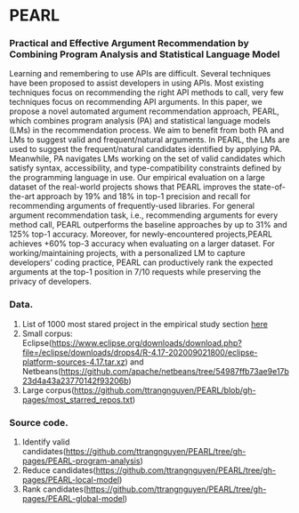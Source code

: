 # PEARL
### Practical and Effective Argument Recommendation by Combining Program Analysis and Statistical Language Model

Learning and remembering to use APIs are difficult. Several techniques have been proposed to assist developers in using APIs. Most existing techniques focus on recommending the right API methods to call, very few techniques focus on recommending API arguments. In this paper, we propose a novel automated argument recommendation approach, PEARL, which combines program analysis (PA) and statistical language models (LMs) in the recommendation process. We aim to benefit from both PA and LMs to suggest valid and frequent/natural arguments. In PEARL, the LMs are used to suggest the frequent/natural candidates identified by applying PA. Meanwhile, PA navigates LMs working on the set of valid candidates which satisfy syntax, accessibility, and type-compatibility constraints defined by the programming language in use. Our empirical evaluation on a large dataset of the real-world projects shows that PEARL improves the state-of-the-art approach by 19% and 18% in top-1 precision and recall for recommending arguments of frequently-used libraries. For general argument recommendation task, i.e., recommending arguments for every method call, PEARL outperforms the baseline approaches by up to 31% and 125% top-1 accuracy. Moreover, for newly-encountered projects,PEARL achieves +60% top-3 accuracy when evaluating on a larger dataset. For working/maintaining projects, with a personalized LM to capture developers' coding practice, PEARL can productively rank the expected arguments at the top-1 position in 7/10 requests while preserving the privacy of developers.


### Data.
1. List of 1000 most stared project in the empirical study section [here](https://github.com/ttrangnguyen/PEARL/blob/gh-pages/most_starred_repos.txt)
2. Small corpus: Eclipse(https://www.eclipse.org/downloads/download.php?file=/eclipse/downloads/drops4/R-4.17-202009021800/eclipse-platform-sources-4.17.tar.xz) and Netbeans(https://github.com/apache/netbeans/tree/54987ffb73ae9e17b23d4a43a23770142f93206b)
3. Large corpus(https://github.com/ttrangnguyen/PEARL/blob/gh-pages/most_starred_repos.txt)

### Source code.
1. Identify valid candidates(https://github.com/ttrangnguyen/PEARL/tree/gh-pages/PEARL-program-analysis)
2. Reduce candidates(https://github.com/ttrangnguyen/PEARL/tree/gh-pages/PEARL-local-model)
3. Rank candidates(https://github.com/ttrangnguyen/PEARL/tree/gh-pages/PEARL-global-model)


